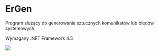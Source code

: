 # ErGen
Program służący do generowania sztucznych komunikatów lub błędów systemowych.

Wymagany .NET Framework 4.5

<img src="https://i.imgur.com/qfB4NSK.png" />
